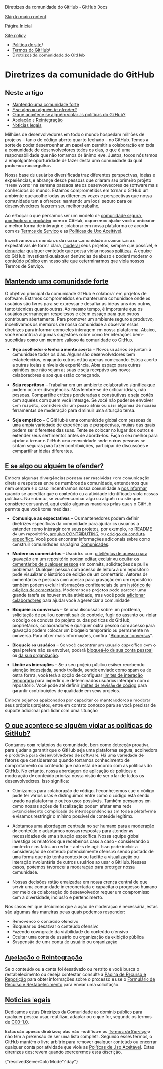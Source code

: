 Diretrizes da comunidade do GitHub - GitHub Docs

[Skip to main content](#main-content)

[Página Inicial](/pt)

[Site policy](/pt/site-policy)

* [Política do site](/pt/site-policy)/
* [Termos do GitHub](/pt/site-policy/github-terms)/
* [Diretrizes da comunidade do GitHub](/pt/site-policy/github-terms/github-community-guidelines)

Diretrizes da comunidade do GitHub
==========

Neste artigo
----------

* [Mantendo uma comunidade forte](#maintaining-a-strong-community)
* [E se algo ou alguém te ofender?](#what-if-something-or-someone-offends-you)
* [O que acontece se alguém violar as políticas do GitHub?](#what-happens-if-someone-violates-githubs-policies)
* [Apelação e Reintegração](#appeal-and-reinstatement)
* [Noticias legais](#legal-notices)

Milhões de desenvolvedores em todo o mundo hospedam milhões de projetos – tanto de código aberto quanto fechado – no GitHub. Temos a sorte de poder desempenhar um papel em permitir a colaboração em toda a comunidade de desenvolvedores todos os dias, o que é uma responsabilidade que não tomamos de ânimo leve. Juntos, todos nós temos a empolgante oportunidade de fazer desta uma comunidade da qual podemos nos orgulhar.

Nossa base de usuários diversificada traz diferentes perspectivas, ideias e experiências, e abrange desde pessoas que criaram seu primeiro projeto "Hello World" na semana passada até os desenvolvedores de software mais conhecidos do mundo. Estamos comprometidos em tornar o GitHub um ambiente que acolhe todas as diferentes vozes e perspectivas que nossa comunidade tem a oferecer, mantendo um local seguro para os desenvolvedores fazerem seu melhor trabalho.

Ao esboçar o que pensamos ser um modelo de [comunidade segura, acolhedora e produtiva](https://opensource.guide/building-community/) como o GitHub, esperamos ajudar você a entender a melhor forma de interagir e colaborar em nossa plataforma de acordo com os [Termos de Serviço](/pt/site-policy/github-terms/github-terms-of-service) e as [Políticas de Uso Aceitável](/pt/site-policy/acceptable-use-policies/github-acceptable-use-policies).

Incentivamos os membros da nossa comunidade a comunicar as expectativas de forma clara, [moderar](#what-if-something-or-someone-offends-you) seus projetos, sempre que possível, e [denunciar](https://github.com/contact/report-abuse) qualquer conteúdo que possa violar nossas [políticas](/pt/site-policy/github-terms/github-terms-of-service). A equipe do GitHub investigará quaisquer denúncias de abuso e poderá moderar o conteúdo público em nosso site que determinarmos que viola nossos Termos de Serviço.

[Mantendo uma comunidade forte](#maintaining-a-strong-community)
----------

O objetivo principal da comunidade GitHub é colaborar em projetos de software. Estamos comprometidos em manter uma comunidade onde os usuários são livres para se expressar e desafiar as ideias uns dos outros, tanto técnicas quanto outras. Ao mesmo tempo, é importante que os usuários permaneçam respeitosos e dêem espaço para que outros contribuam abertamente. Para promover um ambiente seguro e produtivo, incentivamos os membros de nossa comunidade a observar essas diretrizes para informar como eles interagem em nossa plataforma. Abaixo, você encontrará algumas sugestões sobre como ter interações bem-sucedidas como um membro valioso da comunidade do GitHub.

* **Seja acolhedor e tenha a mente aberta** – Novos usuários se juntam à comunidade todos os dias. Alguns são desenvolvedores bem estabelecidos, enquanto outros estão apenas começando. Esteja aberto a outras ideias e níveis de experiência. Abra espaço para outras opiniões que não sejam as suas e seja receptivo aos novos colaboradores e aos que estão começando.

* **Seja respeitoso** – Trabalhar em um ambiente colaborativo significa que podem ocorrer divergências. Mas lembre-se de criticar ideias, não pessoas. Compartilhe críticas ponderadas e construtivas e seja cortês com aqueles com quem você interage. Se você não puder se envolver com respeito, considere dar um passo atrás ou usar algumas de nossas ferramentas de moderação para diminuir uma situação tensa.

* **Seja empático** – O GitHub é uma comunidade global com pessoas de uma ampla variedade de experiências e perspectivas, muitas das quais podem ser diferentes das suas. Tente se colocar no lugar dos outros e entender seus sentimentos antes de abordá-los. Faça o seu melhor para ajudar a tornar o GitHub uma comunidade onde outras pessoas se sintam seguras para fazer contribuições, participar de discussões e compartilhar ideias diferentes.

[E se algo ou alguém te ofender?](#what-if-something-or-someone-offends-you)
----------

Embora algumas divergências possam ser resolvidas com comunicação direta e respeitosa entre os membros da comunidade, entendemos que nem sempre é o caso. Incentivamos nossa comunidade a [nos informar](https://support.github.com/contact/report-abuse?category=report-abuse&report=other&report_type=unspecified) quando se acreditar que o conteúdo ou a atividade identificado viola nossas políticas. No entanto, se você encontrar algo ou alguém no site que considere censurável, aqui estão algumas maneiras pelas quais o GitHub permite que você tome medidas:

* **Comunique as expectativas** – Os mantenedores podem definir diretrizes específicas da comunidade para ajudar os usuários a entender como interagir com seus projetos, por exemplo, no README de um repositório, [arquivo CONTRIBUTING](/pt/communities/setting-up-your-project-for-healthy-contributions/setting-guidelines-for-repository-contributors), ou [código de conduta específico](/pt/communities/setting-up-your-project-for-healthy-contributions/adding-a-code-of-conduct-to-your-project). Você pode encontrar informações adicionais sobre como construir comunidades na página [Comunidades](/pt/communities).

* **Modere os comentários** – Usuários com [privilégios de acesso para gravação](/pt/organizations/managing-user-access-to-your-organizations-repositories/repository-roles-for-an-organization) em um repositório podem [editar, excluir ou ocultar os comentários de qualquer pessoa](/pt/communities/moderating-comments-and-conversations/managing-disruptive-comments) em commits, solicitações de pull e problemas. Qualquer pessoa com acesso de leitura a um repositório pode visualizar o histórico de edição de um comentário. Autores de comentários e pessoas com acesso para gravação em um repositório também podem excluir informações confidenciais de um [histórico de edições de comentários](/pt/communities/moderating-comments-and-conversations/tracking-changes-in-a-comment). Moderar seus projetos pode parecer uma grande tarefa se houver muita atividade, mas você pode [adicionar colaboradores](/pt/account-and-profile/setting-up-and-managing-your-personal-account-on-github/managing-personal-account-settings/permission-levels-for-a-personal-account-repository#collaborator-access-for-a-repository-owned-by-a-personal-account) para ajudar você a gerenciar a comunidade.

* **Bloqueie as conversas** – Se uma discussão sobre um problema, solicitação de pull ou commit sair de controle, fugir do assunto ou violar o código de conduta do projeto ou das políticas do GitHub, proprietários, colaboradores e qualquer outra pessoa com acesso para gravação podem colocar um bloqueio temporário ou permanente na conversa. Para obter mais informações, confira "[Bloquear conversas](/pt/communities/moderating-comments-and-conversations/locking-conversations)".

* **Bloqueie os usuários** – Se você encontrar um usuário específico com o qual prefere não se envolver, poderá [bloqueá-lo de sua conta pessoal](/pt/communities/maintaining-your-safety-on-github/blocking-a-user-from-your-personal-account) ou [da sua organização](/pt/communities/maintaining-your-safety-on-github/blocking-a-user-from-your-organization).

* **Limite as interações** – Se o seu projeto público estiver recebendo atenção indesejada, sendo trollado, sendo enviado como spam ou de outra forma, você terá a opção de configurar [limites de interação temporária](/pt/communities/moderating-comments-and-conversations/limiting-interactions-in-your-repository) para impedir que determinados usuários interajam com o repositório. Você pode até definir [limites de revisão de código](https://github.blog/2021-11-01-github-keeps-getting-better-for-open-source-maintainers/#preventing-drive-by-pull-request-approvals-and-requested-changes) para garantir contribuições de qualidade em seus projetos.

Embora sejamos apaixonados por capacitar os mantenedores a moderar seus próprios projetos, entre em contato conosco para se você precisar de suporte adicional para lidar com uma situação.

[O que acontece se alguém violar as políticas do GitHub?](#what-happens-if-someone-violates-githubs-policies)
----------

Contamos com relatórios da comunidade, bem como detecção proativa, para ajudar a garantir que o GitHub seja uma plataforma segura, acolhedora e produtiva para desenvolvedores de software. Há uma variedade de fatores que consideramos quando tomamos conhecimento de comportamento ou conteúdo que não está de acordo com as políticas do GitHub. No entanto, nossa abordagem de aplicação de políticas e moderação de conteúdo prioriza nossa visão de ser o lar de todos os desenvolvedores. Isso significa:

* Otimizamos para colaboração de código. Reconhecemos que o código pode ter vários usos e distinguimos entre como o código está sendo usado na plataforma e outros usos possíveis. Também pensamos em como nossas ações de fiscalização podem afetar uma rede potencialmente complicada de interdependências em toda a plataforma e visamos restringir o mínimo possível de conteúdo legítimo.

* Adotamos uma abordagem centrada no ser humano para a moderação de conteúdo e adaptamos nossas respostas para atender às necessidades de uma situação específica. Nossa equipe global investiga os relatórios que recebemos caso a caso - considerando o contexto e os fatos ao redor - antes de agir. Isso pode incluir a consideração de conteúdo potencialmente ofensivo sendo postado de uma forma que não tenha contexto ou facilite a visualização ou interação involuntária de outros usuários ao usar o GitHub. Nesses casos, podemos favorecer a moderação para proteger nossa comunidade.

* Nossas decisões estão enraizadas em nossa crença central de que servir uma comunidade interconectada e capacitar o progresso humano por meio da colaboração do desenvolvedor requer um compromisso com a diversidade, inclusão e pertencimento.

Nos casos em que decidimos que a ação de moderação é necessária, estas são algumas das maneiras pelas quais podemos responder:

* Removendo o conteúdo ofensivo
* Bloquear ou desativar o conteúdo ofensivo
* Fazendo downgrade da visibilidade do conteúdo ofensivo
* Ocultar uma conta de usuário ou organização da exibição pública
* Suspensão de uma conta de usuário ou organização

[Apelação e Reintegração](#appeal-and-reinstatement)
----------

Se o conteúdo ou a conta foi desativado ou restrito e você busca o restabelecimento ou deseja contestar, consulte a [Página de Recurso e Reposição](/pt/site-policy/acceptable-use-policies/github-appeal-and-reinstatement) para obter informações sobre o processo e use o [Formulário de Recurso e Restabelecimento](https://support.github.com/contact/reinstatement) para enviar uma solicitação.

[Noticias legais](#legal-notices)
----------

Dedicamos estas Diretrizes da Comunidade ao domínio público para qualquer pessoa usar, reutilizar, adaptar ou o que for, segundo os termos de [CC0-1.0](https://creativecommons.org/publicdomain/zero/1.0/).

Estas são apenas diretrizes; elas não modificam os [Termos de Serviço](/pt/site-policy/github-terms/github-terms-of-service) e não têm a pretensão de ser uma lista completa. Segundo esses termos, o GitHub mantém o livre arbítrio para remover qualquer conteúdo ou encerrar qualquer conta por atividade que viole as [Políticas de Uso Aceitável](/pt/site-policy/acceptable-use-policies/github-acceptable-use-policies). Estas diretrizes descrevem quando exerceremos essa discrição.

{"resolvedServerColorMode":"day"}
